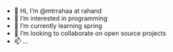 - 👋 Hi, I’m @mtrrahaa at rahand
- 👀 I’m interested in programming
- 🌱 I’m currently learning spring
- 💞️ I’m looking to collaborate on open source projects
- 📫 ...

<!---
mtrahand/mtrahand is a ✨ special ✨ repository because its `README.md` (this file) appears on your GitHub profile.
You can click the Preview link to take a look at your changes.
--->
